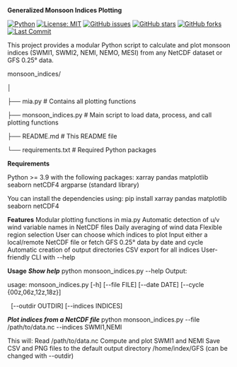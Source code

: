 **Generalized Monsoon Indices Plotting**

[![Python](https://img.shields.io/badge/Python-3.9%2B-blue.svg)](https://www.python.org/)
[![License: MIT](https://img.shields.io/badge/License-MIT-green.svg)](LICENSE)
[![GitHub issues](https://img.shields.io/github/issues/jeongyik/monsoon-indices)](https://github.com/jeongyik/monsoon-indices/issues)
[![GitHub stars](https://img.shields.io/github/stars/jeongyik/monsoon-indices)](https://github.com/jeongyik/monsoon-indices/stargazers)
[![GitHub forks](https://img.shields.io/github/forks/jeongyik/monsoon-indices)](https://github.com/jeongyik/monsoon-indices/network/members)
[![Last Commit](https://img.shields.io/github/last-commit/jeongyik/monsoon-indices)](https://github.com/jeongyik/monsoon-indices/commits/main)


This project provides a modular Python script to calculate and plot monsoon indices (SWMI1, SWMI2, NEMI, NEMO, MESI) from any NetCDF dataset or GFS 0.25° data.



monsoon\_indices/

│

├── mia.py                 # Contains all plotting functions

├── monsoon\_indices.py     # Main script to load data, process, and call plotting functions

├── README.md              # This README file

└── requirements.txt       # Required Python packages



**Requirements**

Python >= 3.9 with the following packages:
xarray
pandas
matplotlib
seaborn
netCDF4
argparse (standard library)

You can install the dependencies using:
pip install xarray pandas matplotlib seaborn netCDF4

**Features**
Modular plotting functions in mia.py
Automatic detection of u/v wind variable names in NetCDF files
Daily averaging of wind data
Flexible region selection
User can choose which indices to plot
Input either a local/remote NetCDF file or fetch GFS 0.25° data by date and cycle
Automatic creation of output directories
CSV export for all indices
User-friendly CLI with --help

**Usage**
***Show help***
python monsoon\_indices.py --help
Output:

usage: monsoon\_indices.py \[-h] \[--file FILE] \[--date DATE] \[--cycle {00z,06z,12z,18z}]

&nbsp;                          \[--outdir OUTDIR] \[--indices INDICES]

***Plot indices from a NetCDF file***
python monsoon\_indices.py --file /path/to/data.nc --indices SWMI1,NEMI

This will:
Read /path/to/data.nc
Compute and plot SWMI1 and NEMI
Save CSV and PNG files to the default output directory /home/index/GFS (can be changed with --outdir)




